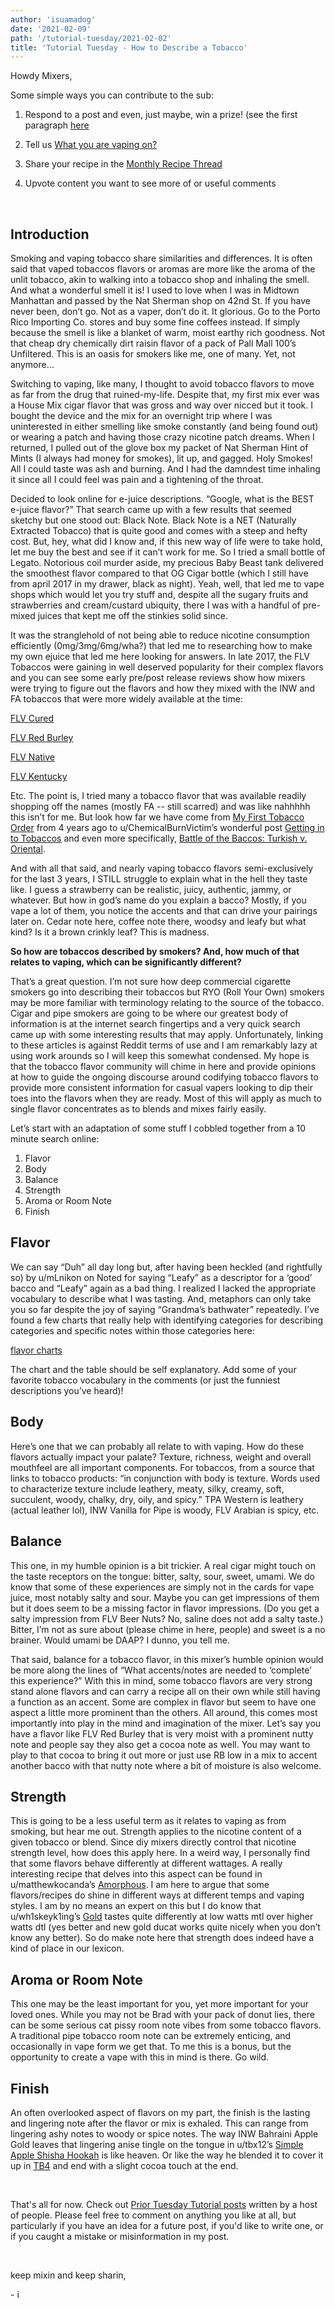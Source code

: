 ```yaml
---
author: 'isuamadog'
date: '2021-02-09'
path: '/tutorial-tuesday/2021-02-02'
title: 'Tutorial Tuesday - How to Describe a Tobacco'
---
```


Howdy Mixers,

Some simple ways you can contribute to the sub:

1. Respond to a post and even, just maybe, win a prize! (see the first paragraph [here](https://www.reddit.com/r/DIY_eJuice/comments/la2o4c/diy_digest_the_long_overdue_edition_with_a/)

2. Tell us [What you are vaping on?](https://link.ejoose.org/what)

3. Share your recipe in the [Monthly Recipe Thread](https://link.ejoose.org/recipe)

4. Upvote content you want to see more of or useful comments

&#x200B;

## Introduction

Smoking and vaping tobacco share similarities and differences. It is often said that vaped tobaccos flavors or aromas are more like the aroma of the unlit tobacco, akin to walking into a tobacco shop and inhaling the smell. And what a wonderful smell it is! I used to love when I was in Midtown Manhattan and passed by the Nat Sherman shop on 42nd St. If you have never been, don’t go. Not as a vaper, don’t do it. It glorious. Go to the Porto Rico Importing Co. stores and buy some fine coffees instead. If simply because the smell is like a blanket of warm, moist earthy rich goodness. Not that cheap dry chemically dirt raisin flavor of a pack of Pall Mall 100’s Unfiltered. This is an oasis for smokers like me, one of many. Yet, not anymore…

Switching to vaping, like many, I thought to avoid tobacco flavors to move as far from the drug that ruined-my-life. Despite that, my first mix ever was a House Mix cigar flavor that was gross and way over nicced but it took. I bought the device and the mix for an overnight trip where I was uninterested in either smelling like smoke constantly (and being found out) or wearing a patch and having those crazy nicotine patch dreams. When I returned, I pulled out of the glove box my packet of Nat Sherman Hint of Mints (I always had money for smokes), lit up, and gagged. Holy Smokes! All I could taste was ash and burning. And I had the damndest time inhaling it since all I could feel was pain and a tightening of the throat.

Decided to look online for e-juice descriptions. “Google, what is the BEST e-juice flavor?” That search came up with a few results that seemed sketchy but one stood out: Black Note. Black Note is a NET (Naturally Extracted Tobacco) that is quite good and comes with a steep and hefty cost. But, hey, what did I know and, if this new way of life were to take hold, let me buy the best and see if it can’t work for me. So I tried a small bottle of Legato. Notorious coil murder aside, my precious Baby Beast tank delivered the smoothest flavor compared to that OG Cigar bottle (which I still have from april 2017 in my drawer, black as night). Yeah, well, that led me to vape shops which would let you try stuff and, despite all the sugary fruits and strawberries and cream/custard ubiquity, there I was with a handful of pre-mixed juices that kept me off the stinkies solid since.

It was the stranglehold of not being able to reduce nicotine consumption efficiently (0mg/3mg/6mg/wha?) that led me to researching how to make my own ejuice that led me here looking for answers. In late 2017, the FLV Tobaccos were gaining in well deserved popularity for their complex flavors and you can see some early pre/post release reviews show how mixers were trying to figure out the flavors and how they mixed with the INW and FA tobaccos that were more widely available at the time:

[FLV Cured](https://www.reddit.com/r/DIY_eJuice/comments/4obbvf/flv_flue_cured_tobacco/)

[FLV Red Burley](https://www.reddit.com/r/DIY_eJuice/comments/4rwjwu/flv_red_burley_review_new_flavor_from_sample_pack/)

[FLV Native](https://www.reddit.com/r/DIY_eJuice/comments/5dtasm/native_tobacco_flavorah/)

[FLV Kentucky](https://www.reddit.com/r/DIY_eJuice/comments/599vl2/kentucky_blend_flavorah_tobacco_heads_enter/)

Etc. The point is, I tried many a tobacco flavor that was available readily shopping off the names (mostly FA -- still scarred) and was like nahhhhh this isn’t for me. But look how far we have come from [My First Tobacco Order](https://www.reddit.com/r/DIY_eJuice/comments/5gx0fu/tobacco_my_first_order_flavors_recipes_tips/) from 4 years ago to u/ChemicalBurnVictim’s wonderful post [Getting in to Tobaccos](https://www.reddit.com/r/DIY_eJuice/comments/982u6c/faq_friday_getting_in_to_tobaccos/) and even more specifically, [Battle of the Baccos: Turkish v. Oriental](https://www.reddit.com/r/DIY_eJuice/comments/8rfkjf/battle_of_the_baccos_turkishorientals/?utm_source=share&utm_medium=web2x&context=3).

And with all that said, and nearly vaping tobacco flavors semi-exclusively for the last 3 years, I STILL struggle to explain what in the hell they taste like. I guess a strawberry can be realistic, juicy, authentic, jammy, or whatever. But how in god’s name do you explain a bacco? Mostly, if you vape a lot of them, you notice the accents and that can drive your pairings later on. Cedar note here, coffee note there, woodsy and leafy but what kind? Is it a brown crinkly leaf? This is madness.

**So how are tobaccos described by smokers? And, how much of that relates to vaping, which can be significantly different?**

That’s a great question. I’m not sure how deep commercial cigarette smokers go into describing their tobaccos but RYO (Roll Your Own) smokers may be more familiar with terminology relating to the source of the tobacco. Cigar and pipe smokers are going to be where our greatest body of information is at the internet search fingertips and a very quick search came up with some interesting results that may apply. Unfortunately, linking to these articles is against Reddit terms of use and I am remarkably lazy at using work arounds so I will keep this somewhat condensed. My hope is that the tobacco flavor community will chime in here and provide opinions at how to guide the ongoing discourse around codifying tobacco flavors to provide more consistent information for casual vapers looking to dip their toes into the flavors when they are ready. Most of this will apply as much to single flavor concentrates as to blends and mixes fairly easily.

Let’s start with an adaptation of some stuff I cobbled together from a 10 minute search online:

1. Flavor
2. Body
3. Balance
4. Strength
5. Aroma or Room Note
6. Finish

## Flavor

We can say “Duh” all day long but, after having been heckled (and rightfully so) by u/mLnikon on Noted for saying “Leafy” as a descriptor for a ‘good’ bacco and “Leafy” again as a bad thing. I realized I lacked the appropriate vocabulary to describe what I was tasting. And, metaphors can only take you so far despite the joy of saying “Grandma’s bathwater” repeatedly. I’ve found a few charts that really help with identifying categories for describing categories and specific notes within those categories here:

[flavor charts](https://imgur.com/a/4X28bce)

The chart and the table should be self explanatory. Add some of your favorite tobacco vocabulary in the comments (or just the funniest descriptions you’ve heard)!

## Body

Here’s one that we can probably all relate to with vaping. How do these flavors actually impact your palate? Texture, richness, weight and overall mouthfeel are all important components. For tobaccos, from a source that links to tobacco products: “in conjunction with body is texture. Words used to characterize texture include leathery, meaty, silky, creamy, soft, succulent, woody, chalky, dry, oily, and spicy.” TPA Western is leathery (actual leather lol), INW Vanilla for Pipe is woody, FLV Arabian is spicy, etc.

## Balance

This one, in my humble opinion is a bit trickier. A real cigar might touch on the taste receptors on the tongue: bitter, salty, sour, sweet, umami. We do know that some of these experiences are simply not in the cards for vape juice, most notably salty and sour. Maybe you can get impressions of them but it does seem to be a missing factor in flavor impressions. (Do you get a salty impression from FLV Beer Nuts? No, saline does not add a salty taste.) Bitter, I’m not as sure about (please chime in here, people) and sweet is a no brainer. Would umami be DAAP? I dunno, you tell me.

That said, balance for a tobacco flavor, in this mixer’s humble opinion would be more along the lines of “What accents/notes are needed to ‘complete’ this experience?” With this in mind, some tobacco flavors are very strong stand alone flavors and can carry a recipe all on their own while still having a function as an accent. Some are complex in flavor but seem to have one aspect a little more prominent than the others. All around, this comes most importantly into play in the mind and imagination of the mixer. Let’s say you have a flavor like FLV Red Burley that is very moist with a prominent nutty note and people say they also get a cocoa note as well. You may want to play to that cocoa to bring it out more or just use RB low in a mix to accent another bacco with that nutty note where a bit of moisture is also welcome.

## Strength

This is going to be a less useful term as it relates to vaping as from smoking, but hear me out. Strength applies to the nicotine content of a given tobacco or blend. Since diy mixers directly control that nicotine strength level, how does this apply here. In a weird way, I personally find that some flavors behave differently at different wattages. A really interesting recipe that delves into this aspect can be found in u/matthewkocanda’s [Amorphous](https://www.reddit.com/r/DIY_eJuice/comments/bs7jg9/amorphous_a_fourpart_conceptual_piece/). I am here to argue that some flavors/recipes do shine in different ways at different temps and vaping styles. I am by no means an expert on this but I do know that u/wh1skeyk1ing’s [Gold](https://alltheflavors.com/recipes/21854#gold_by_wh1skeyk1ng) tastes quite differently at low watts mtl over higher watts dtl (yes better and new gold ducat works quite nicely when you don’t know any better). So do make note here that strength does indeed have a kind of place in our lexicon.

## Aroma or Room Note

This one may be the least important for you, yet more important for your loved ones. While you may not be Brad with your pack of donut lies, there can be some serious cat pissy room note vibes from some tobacco flavors. A traditional pipe tobacco room note can be extremely enticing, and occasionally in vape form we get that. To me this is a bonus, but the opportunity to create a vape with this in mind is there. Go wild.

## Finish

An often overlooked aspect of flavors on my part, the finish is the lasting and lingering note after the flavor or mix is exhaled. This can range from lingering ashy notes to woody or spice notes. The way INW Bahraini Apple Gold leaves that lingering anise tingle on the tongue in u/tbx12’s [Simple Apple Shisha Hookah](https://e-liquid-recipes.com/recipe/3689904/Simple%20Apple%20Shisha%20%28Hookah%29) is like heaven. Or like the way he blended it to cover it up in [TB4](https://e-liquid-recipes.com/recipe/3714542/TB4) and end with a slight cocoa touch at the end.

&#x200B;

That's all for now. Check out [Prior Tuesday Tutorial posts](https://www.reddit.com/r/DIY_eJuice/wiki/index/tutorial_tuesday) written by a host of people. Please feel free to comment on anything you like at all, but particularly if you have an idea for a future post, if you'd like to write one, or if you caught a mistake or misinformation in my post.

&#x200B;

keep mixin and keep sharin,

\- i
